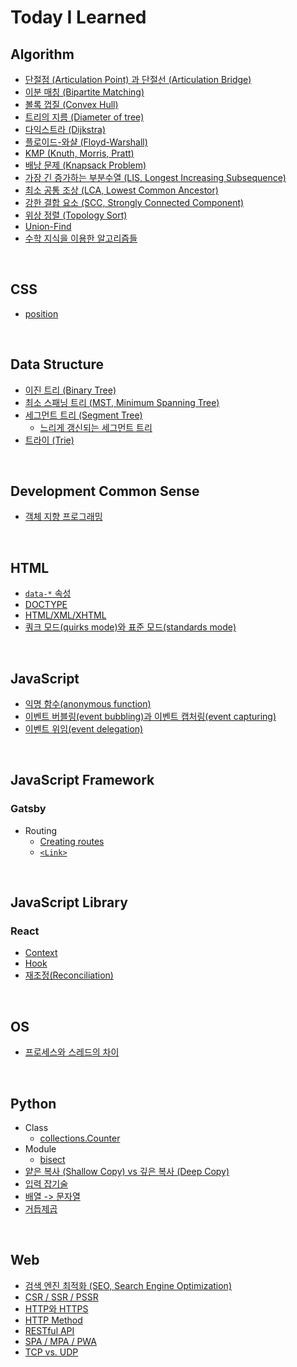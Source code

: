 # Today I Learned

## Algorithm

-   [단절점 (Articulation Point) 과 단절선 (Articulation Bridge)](Algorithm/articulation-point-and-bridge.md)
-   [이분 매칭 (Bipartite Matching)](Algorithm/bipartite-matching.md)
-   [볼록 껍질 (Convex Hull)](Algorithm/convex-hull.md)
-   [트리의 지름 (Diameter of tree)](Algorithm/diameter-of-tree.md)
-   [다익스트라 (Dijkstra)](Algorithm/dijkstra.md)
-   [플로이드-와샬 (Floyd-Warshall)](Algorithm/floyd-warshall.md)
-   [KMP (Knuth, Morris, Pratt)](Algorithm/kmp.md)
-   [배낭 문제 (Knapsack Problem)](Algorithm/knapsack-problem.md)
-   [가장 긴 증가하는 부분수열 (LIS, Longest Increasing Subsequence)](Algorithm/longest-increasing-subsequence.md)
-   [최소 공통 조상 (LCA, Lowest Common Ancestor)](Algorithm/lowest-common-ancestor.md)
-   [강한 결합 요소 (SCC, Strongly Connected Component)](Algorithm/strongly-connected-component.md)
-   [위상 정렬 (Topology Sort)](Algorithm/topology-sort.md)
-   [Union-Find](Algorithm/union-find.md)
-   [수학 지식을 이용한 알고리즘들](Algorithm/math.md)

<br>

## CSS

-   [position](CSS/position.md)

<br>

## Data Structure

-   [이진 트리 (Binary Tree)](Data-Structure/binary-tree.md)
-   [최소 스패닝 트리 (MST, Minimum Spanning Tree)](Data-Structure/minimum-spanning-tree.md)
-   [세그먼트 트리 (Segment Tree)](Data-Structure/segment-tree.md)
    -   [느리게 갱신되는 세그먼트 트리](Data-Structure/segment-tree-and-lazy-propagation.md)
-   [트라이 (Trie)](Data-Structure/trie.md)

<br>

## Development Common Sense

-   [객체 지향 프로그래밍](Development-Common-Sense/oop.md)

<br>

## HTML

-   [`data-*` 속성](HTML/data-attribute.md)
-   [DOCTYPE](HTML/doctype.md)
-   [HTML/XML/XHTML](HTML/html-xml-xhtml.md)
-   [쿼크 모드(quirks mode)와 표준 모드(standards mode)](HTML/quirks-mode-and-standards-mode.md)

<br>

## JavaScript

-   [익명 함수(anonymous function)](JavaScript/anonymous-function.md)
-   [이벤트 버블링(event bubbling)과 이벤트 캡처링(event capturing)](JavaScript/event-bubbling-and-capturing.md)
-   [이벤트 위임(event delegation)](JavaScript/event-delegation.md)

<br>

## JavaScript Framework

### Gatsby

-   Routing
    -   [Creating routes](JavaScript-Framework/Gatsby/Routing/creating-routes.md)
    -   [`<Link>`](JavaScript-Framework/Gatsby/Routing/Link-API.md)

<br>

## JavaScript Library

### React

-   [Context](JavaScript-Library/React/context.md)
-   [Hook](JavaScript-Library/React/hook.md)
-   [재조정(Reconciliation)](JavaScript-Library/React/reconciliation.md)

<br>

## OS

-   [프로세스와 스레드의 차이](OS/process-vs-thread.md)

<br>

## Python

-   Class
    -   [collections.Counter](Python/Class/collections.Counter.md)
-   Module
    -   [bisect](Python/Module/bisect.md)
-   [얕은 복사 (Shallow Copy) vs 깊은 복사 (Deep Copy)](Python/copy.md)
-   [입력 잡기술](Python/input.md)
-   [배열 -> 문자열](Python/list-to-string.md)
-   [거듭제곱](Python/pow.md)

<br>

## Web

-   [검색 엔진 최적화 (SEO, Search Engine Optimization)](Web/seo.md)
-   [CSR / SSR / PSSR](Web/csr-ssr-pssr.md)
-   [HTTP와 HTTPS](Web/http-and-https.md)
-   [HTTP Method](Web/http-method.md)
-   [RESTful API](Web/restful-api.md)
-   [SPA / MPA / PWA](Web/spa-mpa-pwa.md)
-   [TCP vs. UDP](Web/tcp-vs-udp.md)
